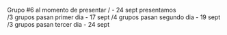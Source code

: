 Grupo #6 al momento de presentar / - 24 sept presentamos   
/3 grupos pasan primer dia - 17 sept
/4 grupos pasan segundo dia - 19 sept
/3 grupos pasan tercer dia  - 24 sept 

